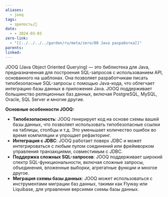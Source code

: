 ```yaml
---
aliases:
  - jooq
tags:
  - зрелость/🌱
date:
  - - 2024-03-03
zero-link:
  - "[[../../../../garden/ru/meta/zero/00 Java разработка]]"
parents: 
linked: 
---
```

JOOQ (Java Object Oriented Querying) — это библиотека для Java, предназначенная для построения SQL-запросов с использованием API, основанного на шаблонах. Она позволяет разработчикам писать типобезопасные SQL-запросы с помощью Java-кода, что облегчает интеграцию базы данных в приложения Java. JOOQ поддерживает большинство реляционных баз данных, включая PostgreSQL, MySQL, Oracle, SQL Server и многие другие.

**Основные особенности JOOQ:**
- **Типобезопасность**: JOOQ генерирует код на основе схемы вашей базы данных, что позволяет использовать типобезопасные ссылки на таблицы, столбцы и т.д. Это уменьшает количество ошибок во время компиляции и упрощает рефакторинг.
- **Интеграция с JDBC**: JOOQ работает поверх JDBC и может интегрироваться с любым пулом соединений или фреймворком управления транзакциями, совместимым с JDBC.
- **Поддержка сложных SQL-запросов**: JOOQ поддерживает широкий спектр SQL-функциональности, включая сложные запросы, объединения, вложенные выборки, агрегатные функции и многое другое.
- **Миграция схемы базы данных**: JOOQ может использоваться с инструментами миграции баз данных, такими как Flyway или Liquibase, для управления версиями схемы базы данных.
